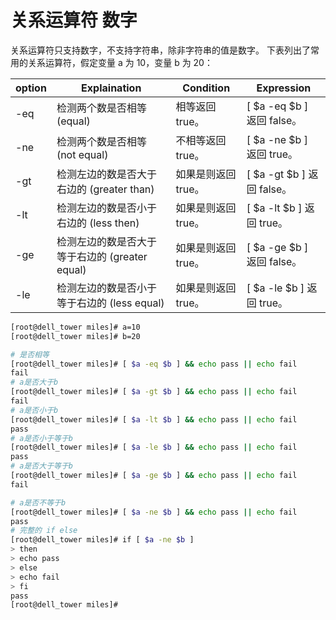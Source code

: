 # 关系运算符 数字

关系运算符只支持数字，不支持字符串，除非字符串的值是数字。
下表列出了常用的关系运算符，假定变量 a 为 10，变量 b 为 20：

| option | Explaination                                   | Condition           | Expression                 |
| ------ | ---------------------------------------------- | ------------------- | -------------------------- |
| -eq    | 检测两个数是否相等 (equal)                     | 相等返回 true。     | [ $a -eq $b ] 返回 false。 |
| -ne    | 检测两个数是否相等 (not equal)                 | 不相等返回 true。   | [ $a -ne $b ] 返回 true。  |
| -gt    | 检测左边的数是否大于右边的 (greater than)      | 如果是则返回 true。 | [ $a -gt $b ] 返回 false。 |
| -lt    | 检测左边的数是否小于右边的 (less then)         | 如果是则返回 true。 | [ $a -lt $b ] 返回 true。  |
| -ge    | 检测左边的数是否大于等于右边的 (greater equal) | 如果是则返回 true。 | [ $a -ge $b ] 返回 false。 |
| -le    | 检测左边的数是否小于等于右边的 (less equal)    | 如果是则返回 true。 | [ $a -le $b ] 返回 true。  |


```sh
[root@dell_tower miles]# a=10
[root@dell_tower miles]# b=20

# 是否相等
[root@dell_tower miles]# [ $a -eq $b ] && echo pass || echo fail
fail
# a是否大于b
[root@dell_tower miles]# [ $a -gt $b ] && echo pass || echo fail
fail
# a是否小于b
[root@dell_tower miles]# [ $a -lt $b ] && echo pass || echo fail
pass
# a是否小于等于b
[root@dell_tower miles]# [ $a -le $b ] && echo pass || echo fail
pass
# a是否大于等于b
[root@dell_tower miles]# [ $a -ge $b ] && echo pass || echo fail
fail
```
```sh
# a是否不等于b
[root@dell_tower miles]# [ $a -ne $b ] && echo pass || echo fail
pass
# 完整的 if else
[root@dell_tower miles]# if [ $a -ne $b ]
> then
> echo pass
> else
> echo fail
> fi
pass
[root@dell_tower miles]#
```


